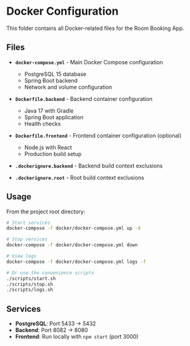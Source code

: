 # Docker Configuration

This folder contains all Docker-related files for the Room Booking App.

## Files

- **`docker-compose.yml`** - Main Docker Compose configuration
  - PostgreSQL 15 database
  - Spring Boot backend
  - Network and volume configuration

- **`Dockerfile.backend`** - Backend container configuration
  - Java 17 with Gradle
  - Spring Boot application
  - Health checks

- **`Dockerfile.frontend`** - Frontend container configuration (optional)
  - Node.js with React
  - Production build setup

- **`.dockerignore.backend`** - Backend build context exclusions
- **`.dockerignore.root`** - Root build context exclusions

## Usage

From the project root directory:

```bash
# Start services
docker-compose -f docker/docker-compose.yml up -d

# Stop services
docker-compose -f docker/docker-compose.yml down

# View logs
docker-compose -f docker/docker-compose.yml logs -f

# Or use the convenience scripts
./scripts/start.sh
./scripts/stop.sh
./scripts/logs.sh
```

## Services

- **PostgreSQL**: Port 5433 → 5432
- **Backend**: Port 8082 → 8080
- **Frontend**: Run locally with `npm start` (port 3000)
